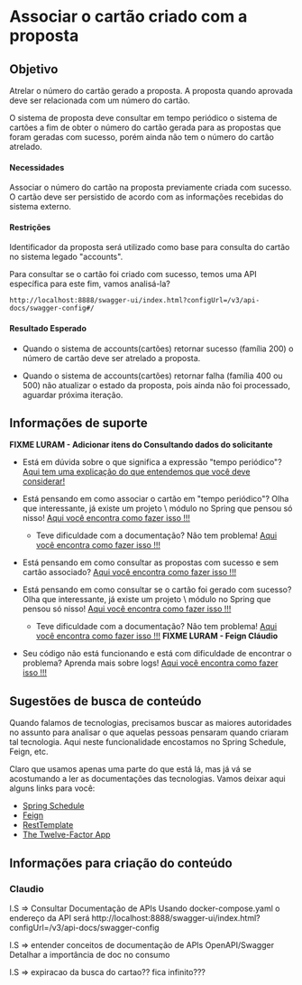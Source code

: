 # Associar o cartão criado com a proposta

## Objetivo

Atrelar o número do cartão gerado a proposta. A proposta quando aprovada deve ser relacionada com um número do cartão.

O sistema de proposta deve consultar em tempo periódico o sistema de cartões a fim de obter o número do cartão gerada 
para as propostas que foram geradas com sucesso, porém ainda não tem o número do cartão atrelado.

#### Necessidades

Associar o número do cartão na proposta previamente criada com sucesso. O cartão deve ser persistido de acordo com as 
informações recebidas do sistema externo.

#### Restrições

Identificador da proposta será utilizado como base para consulta do cartão no sistema legado "accounts".

Para consultar se o cartão foi criado com sucesso, temos uma API específica para este fim, vamos analisá-la?

`http://localhost:8888/swagger-ui/index.html?configUrl=/v3/api-docs/swagger-config#/`

#### Resultado Esperado

- Quando o sistema de accounts(cartões) retornar sucesso (família 200) o número de cartão deve ser atrelado a proposta.

- Quando o sistema de accounts(cartões) retornar falha (família 400 ou 500) não atualizar o estado da proposta, pois 
ainda não foi processado, aguardar próxima iteração.

## Informações de suporte

**FIXME LURAM - Adicionar itens do Consultando dados do solicitante**

* Está em dúvida sobre o que significa a expressão "tempo periódico"? [Aqui tem uma explicação do que entendemos que você deve considerar!](../informacao_procedural/synchronous-vs-asynchronous.md)

* Está pensando em como associar o cartão em "tempo periódico"? Olha que interessante, já existe um projeto \ módulo no Spring 
que pensou só nisso! [Aqui você encontra como fazer isso !!!](https://docs.spring.io/spring/docs/current/spring-framework-reference/integration.html#scheduling-enable-annotation-support)

    * Teve dificuldade com a documentação? Não tem problema! [Aqui você encontra como fazer isso !!!](../informacao_suporte/spring-schedule.md)
    
* Está pensando em como consultar as propostas com sucesso e sem cartão associado? [Aqui você encontra como fazer isso !!!](../informacao_suporte/spring-data-query-methods.md)
    
* Está pensando em como consultar se o cartão foi gerado com sucesso? Olha que interessante, já existe um projeto \ 
módulo no Spring que pensou só nisso! [Aqui você encontra como fazer isso !!!](https://cloud.spring.io/spring-cloud-openfeign/2.2.x/reference/html/#spring-cloud-feign)

    * Teve dificuldade com a documentação? Não tem problema! [Aqui você encontra como fazer isso !!!](../informacao_suporte/spring-schedule.md) **FIXME LURAM - Feign Cláudio**

* Seu código não está funcionando e está com dificuldade de encontrar o problema? Aprenda mais sobre logs! [Aqui você encontra como fazer isso !!!](../informacao_suporte/spring-logging.md)

## Sugestões de busca de conteúdo

Quando falamos de tecnologias, precisamos buscar as maiores autoridades no assunto para analisar o que aquelas pessoas 
pensaram quando criaram tal tecnologia. Aqui neste funcionalidade encostamos no Spring Schedule, Feign, etc. 

Claro que usamos apenas uma parte do que está lá, mas já vá se acostumando a ler as documentações das tecnologias. 
Vamos deixar aqui alguns links para você:

* [Spring Schedule](https://docs.spring.io/spring/docs/current/spring-framework-reference/integration.html#scheduling-annotation-support)
* [Feign](https://github.com/OpenFeign/feign)
* [RestTemplate](https://docs.spring.io/spring-android/docs/current/reference/html/rest-template.html)
* [The Twelve-Factor App](https://12factor.net/pt_br/)

## Informações para criação do conteúdo

### Claudio

I.S => Consultar Documentação de APIs
       Usando docker-compose.yaml o endereço da API será
       http://localhost:8888/swagger-ui/index.html?configUrl=/v3/api-docs/swagger-config

I.S => entender conceitos de documentação de APIs OpenAPI/Swagger      
       Detalhar a importância de doc no consumo       

I.S => expiracao da busca do cartao?? fica infinito???